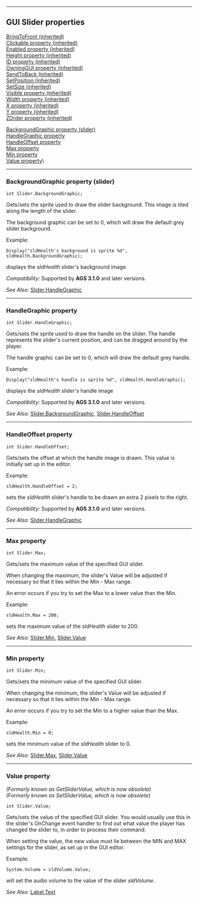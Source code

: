 


------------------------------------------------------------------------

GUI Slider properties
---------------------

[BringToFront (inherited)](ags56#GUIControl.BringToFront)\
[Clickable property (inherited)](ags56#GUIControl.Clickable)\
[Enabled property (inherited)](ags56#GUIControl.Enabled)\
[Height property (inherited)](ags56#GUIControl.Height)\
[ID property (inherited)](ags56#GUIControl.ID)\
[OwningGUI property (inherited)](ags56#GUIControl.OwningGUI)\
[SendToBack (inherited)](ags56#GUIControl.SendToBack)\
[SetPosition (inherited)](ags56#GUIControl.SetPosition)\
[SetSize (inherited)](ags56#GUIControl.SetSize)\
[Visible property (inherited)](ags56#GUIControl.Visible)\
[Width property (inherited)](ags56#GUIControl.Width)\
[X property (inherited)](ags56#GUIControl.X)\
[Y property (inherited)](ags56#GUIControl.Y)\
[ZOrder property (inherited)](ags56#GUIControl.ZOrder)

[BackgroundGraphic property (slider)](#Slider.BackgroundGraphic)\
[HandleGraphic property](#Slider.HandleGraphic)\
[HandleOffset property](#Slider.HandleOffset)\
[Max property](#Slider.Max)\
[Min property](#Slider.Min)\
[Value property](#Slider.Value)\

------------------------------------------------------------------------



### BackgroundGraphic property (slider)

    int Slider.BackgroundGraphic;

Gets/sets the sprite used to draw the slider background. This image is
tiled along the length of the slider.

The background graphic can be set to 0, which will draw the default grey
slider background.

Example:

    Display("sldHealth's background is sprite %d", sldHealth.BackgroundGraphic);

displays the *sldHealth* slider's background image

*Compatibility:* Supported by **AGS 3.1.0** and later versions.

*See Also:* [Slider.HandleGraphic](ags61#Slider.HandleGraphic)

------------------------------------------------------------------------



### HandleGraphic property

    int Slider.HandleGraphic;

Gets/sets the sprite used to draw the handle on the slider. The handle
represents the slider's current position, and can be dragged around by
the player.

The handle graphic can be set to 0, which will draw the default grey
handle.

Example:

    Display("sldHealth's handle is sprite %d", sldHealth.HandleGraphic);

displays the *sldHealth* slider's handle image

*Compatibility:* Supported by **AGS 3.1.0** and later versions.

*See Also:*
[Slider.BackgroundGraphic](ags61#Slider.BackgroundGraphic),
[Slider.HandleOffset](ags61#Slider.HandleOffset)

------------------------------------------------------------------------



### HandleOffset property

    int Slider.HandleOffset;

Gets/sets the offset at which the handle image is drawn. This value is
initially set up in the editor.

Example:

    sldHealth.HandleOffset = 2;

sets the *sldHealth* slider's handle to be drawn an extra 2 pixels to
the right.

*Compatibility:* Supported by **AGS 3.1.0** and later versions.

*See Also:* [Slider.HandleGraphic](ags61#Slider.HandleGraphic)

------------------------------------------------------------------------



### Max property

    int Slider.Max;

Gets/sets the maximum value of the specified GUI slider.

When changing the maximum, the slider's Value will be adjusted if
necessary so that it lies within the Min - Max range.

An error occurs if you try to set the Max to a lower value than the Min.

Example:

    sldHealth.Max = 200;

sets the maximum value of the *sldHealth* slider to 200.

*See Also:* [Slider.Min](ags61#Slider.Min),
[Slider.Value](ags61#Slider.Value)

------------------------------------------------------------------------



### Min property

    int Slider.Min;

Gets/sets the minimum value of the specified GUI slider.

When changing the minimum, the slider's Value will be adjusted if
necessary so that it lies within the Min - Max range.

An error occurs if you try to set the Min to a higher value than the
Max.

Example:

    sldHealth.Min = 0;

sets the minimum value of the *sldHealth* slider to 0.

*See Also:* [Slider.Max](ags61#Slider.Max),
[Slider.Value](ags61#Slider.Value)

------------------------------------------------------------------------



### Value property

*(Formerly known as GetSliderValue, which is now obsolete)*\
*(Formerly known as SetSliderValue, which is now obsolete)*

    int Slider.Value;

Gets/sets the value of the specified GUI slider. You would usually use
this in the slider's OnChange event handler to find out what value the
player has changed the slider to, in order to process their command.

When setting the value, the new value must lie between the MIN and MAX
settings for the slider, as set up in the GUI editor.

Example:

    System.Volume = sldVolume.Value;

will set the audio volume to the value of the slider *sldVolume*.

*See Also:* [Label.Text](ags59#Label.Text)


